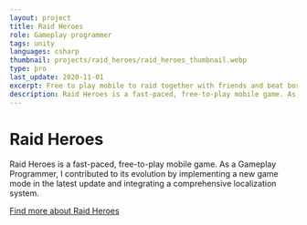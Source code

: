 ```yaml
---
layout: project
title: Raid Heroes
role: Gameplay programmer
tags: unity
languages: csharp
thumbnail: projects/raid_heroes/raid_heroes_thumbnail.webp
type: pro
last_update: 2020-11-01
excerpt: Free to play mobile to raid together with friends and beat bosses.
description: Raid Heroes is a fast-paced, free-to-play mobile game. As a Gameplay Programmer, I contributed to its evolution by implementing a new game mode in the latest update and integrating a comprehensive localization system.
---
```

<h1>Raid Heroes</h1>
<p>Raid Heroes is a fast-paced, free-to-play mobile game. As a Gameplay Programmer, I contributed to its evolution by implementing a new game mode in the latest update and integrating a comprehensive localization system.</p>
<a href="https://oldskullgames.com/our-games/raid-heroes/" class="arrow-link" target="_blank">Find more about Raid Heroes</a>